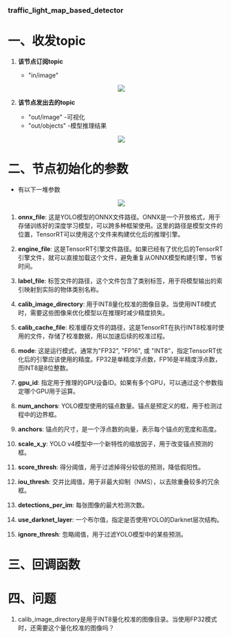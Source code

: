 ### traffic_light_map_based_detector

# 一、收发topic

1. **该节点订阅topic**
    - "in/image"
    <p align="center">
    <img src="https://user-images.githubusercontent.com/66779478/280273209-b3041787-91c6-4324-8358-4c21b40eb76c.png">
    </p>   
    
2. **该节点发出去的topic**
    - "out/image" -可视化
    - "out/objects" -模型推理结果
    <p align="center">
    <img src="https://user-images.githubusercontent.com/66779478/280275361-155fc03e-cab3-4630-80e7-959aa3aa998e.png">
    </p> 

# 二、节点初始化的参数

- 有以下一堆参数
    <p align="center">
    <img src="https://user-images.githubusercontent.com/66779478/280290067-7cff3015-a3ed-46d0-bb72-6d048d4d591b.png">
    </p> 

1. **onnx_file**: 这是YOLO模型的ONNX文件路径。ONNX是一个开放格式，用于存储训练好的深度学习模型，可以跨多种框架使用。这里的路径是模型文件的位置，TensorRT可以使用这个文件来构建优化后的推理引擎。

2. **engine_file**: 这是TensorRT引擎文件路径。如果已经有了优化后的TensorRT引擎文件，就可以直接加载这个文件，避免重复从ONNX模型构建引擎，节省时间。

3. **label_file**: 标签文件的路径，这个文件包含了类别标签，用于将模型输出的索引映射到实际的物体类别名称。

4. **calib_image_directory**: 用于INT8量化校准的图像目录。当使用INT8模式时，需要这些图像来优化模型以在推理时减少精度损失。

5. **calib_cache_file**: 校准缓存文件的路径，这是TensorRT在执行INT8校准时使用的文件，存储了校准数据，用以加速后续的校准过程。

6. **mode**: 这是运行模式，通常为"FP32", "FP16", 或 "INT8"，指定TensorRT优化后的引擎应该使用的精度。FP32是单精度浮点数，FP16是半精度浮点数，而INT8是8位整数。

7. **gpu_id**: 指定用于推理的GPU设备ID。如果有多个GPU，可以通过这个参数指定哪个GPU用于运算。

8. **num_anchors**: YOLO模型使用的锚点数量。锚点是预定义的框，用于检测过程中的边界框。

9. **anchors**: 锚点的尺寸，是一个浮点数的向量，表示每个锚点的宽度和高度。

10. **scale_x_y**: YOLO v4模型中一个新特性的缩放因子，用于改变锚点预测的框。

11. **score_thresh**: 得分阈值，用于过滤掉得分较低的预测，降低假阳性。

12. **iou_thresh**: 交并比阈值，用于非最大抑制（NMS），以去除重叠较多的冗余框。

13. **detections_per_im**: 每张图像的最大检测次数。

14. **use_darknet_layer**: 一个布尔值，指定是否使用YOLO的Darknet层次结构。

15. **ignore_thresh**: 忽略阈值，用于过滤YOLO模型中的某些预测。

# 三、回调函数




# 四、问题

1. calib_image_directory是用于INT8量化校准的图像目录。当使用FP32模式时，还需要这个量化校准的图像吗？